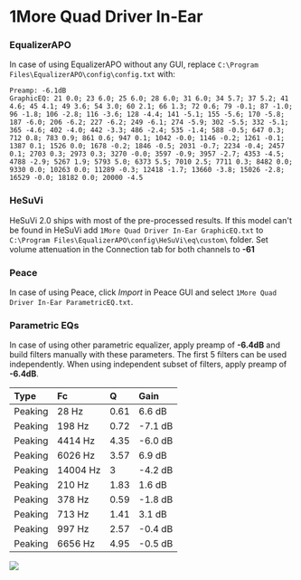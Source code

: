 # 1More Quad Driver In-Ear

### EqualizerAPO
In case of using EqualizerAPO without any GUI, replace `C:\Program Files\EqualizerAPO\config\config.txt`
with:
```
Preamp: -6.1dB
GraphicEQ: 21 0.0; 23 6.0; 25 6.0; 28 6.0; 31 6.0; 34 5.7; 37 5.2; 41 4.6; 45 4.1; 49 3.6; 54 3.0; 60 2.1; 66 1.3; 72 0.6; 79 -0.1; 87 -1.0; 96 -1.8; 106 -2.8; 116 -3.6; 128 -4.4; 141 -5.1; 155 -5.6; 170 -5.8; 187 -6.0; 206 -6.2; 227 -6.2; 249 -6.1; 274 -5.9; 302 -5.5; 332 -5.1; 365 -4.6; 402 -4.0; 442 -3.3; 486 -2.4; 535 -1.4; 588 -0.5; 647 0.3; 712 0.8; 783 0.9; 861 0.6; 947 0.1; 1042 -0.0; 1146 -0.2; 1261 -0.1; 1387 0.1; 1526 0.0; 1678 -0.2; 1846 -0.5; 2031 -0.7; 2234 -0.4; 2457 0.1; 2703 0.3; 2973 0.3; 3270 -0.0; 3597 -0.9; 3957 -2.7; 4353 -4.5; 4788 -2.9; 5267 1.9; 5793 5.0; 6373 5.5; 7010 2.5; 7711 0.3; 8482 0.0; 9330 0.0; 10263 0.0; 11289 -0.3; 12418 -1.7; 13660 -3.8; 15026 -2.8; 16529 -0.0; 18182 0.0; 20000 -4.5
```

### HeSuVi
HeSuVi 2.0 ships with most of the pre-processed results. If this model can't be found in HeSuVi add
`1More Quad Driver In-Ear GraphicEQ.txt` to `C:\Program Files\EqualizerAPO\config\HeSuVi\eq\custom\` folder.
Set volume attenuation in the Connection tab for both channels to **-61**

### Peace
In case of using Peace, click *Import* in Peace GUI and select `1More Quad Driver In-Ear ParametricEQ.txt`.

### Parametric EQs
In case of using other parametric equalizer, apply preamp of **-6.4dB** and build filters manually
with these parameters. The first 5 filters can be used independently.
When using independent subset of filters, apply preamp of **-6.4dB**.

| Type    | Fc       |    Q | Gain    |
|:--------|:---------|:-----|:--------|
| Peaking | 28 Hz    | 0.61 | 6.6 dB  |
| Peaking | 198 Hz   | 0.72 | -7.1 dB |
| Peaking | 4414 Hz  | 4.35 | -6.0 dB |
| Peaking | 6026 Hz  | 3.57 | 6.9 dB  |
| Peaking | 14004 Hz | 3    | -4.2 dB |
| Peaking | 210 Hz   | 1.83 | 1.6 dB  |
| Peaking | 378 Hz   | 0.59 | -1.8 dB |
| Peaking | 713 Hz   | 1.41 | 3.1 dB  |
| Peaking | 997 Hz   | 2.57 | -0.4 dB |
| Peaking | 6656 Hz  | 4.95 | -0.5 dB |

![](https://raw.githubusercontent.com/jaakkopasanen/AutoEq/master/results/rtings/rtings/1More%20Quad%20Driver%20In-Ear/1More%20Quad%20Driver%20In-Ear.png)